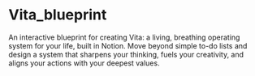 # Vita_blueprint
An interactive blueprint for creating Vita: a living, breathing operating system for your life, built in Notion. Move beyond simple to-do lists and design a system that sharpens your thinking, fuels your creativity, and aligns your actions with your deepest values.
